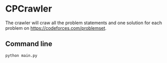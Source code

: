 # CPCrawler
The crawler will craw all the problem statements and one solution for each problem on https://codeforces.com/problemset.
## Command line
```bash
python main.py
```

